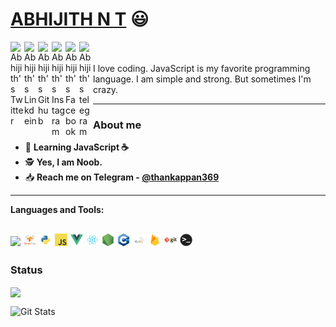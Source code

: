  # <a href="https://www.linkedin.com/in/abhijithnt/">ABHIJITH N T</a> :smiley:

 <a href="https://twitter.com/Abhijith_N_T">
  <img align="left" alt="Abhijith's Twitter" width="22px" src="https://cdn.jsdelivr.net/npm/simple-icons@v3/icons/twitter.svg" />
</a>
<a href="https://www.linkedin.com/in/abhijithnt/">
  <img align="left" alt="Abhijith's Linkdein" width="22px" src="https://cdn.jsdelivr.net/npm/simple-icons@v3/icons/linkedin.svg" />
</a>
<a href="https://github.com/Abhijith-cloud">
  <img align="left" alt="Abhijith's Github" width="22px" src="https://cdn.jsdelivr.net/npm/simple-icons@v3/icons/github.svg" />
</a>
<a href="https://instagram.com/abhijith_n_t">
  <img align="left" alt="Abhijith's Instagram" width="22px" src="https://cdn.jsdelivr.net/npm/simple-icons@v3/icons/instagram.svg" />
</a>
<a href="https://www.facebook.com/abhijithnt4u">
  <img align="left" alt="Abhijith's Facebook" width="22px" src="https://cdn.jsdelivr.net/npm/simple-icons@v3/icons/facebook.svg" />
</a>
<a href="https://t.me/thankappan369">
  <img align="left" alt="Abhijith's telegram" width="22px" src="https://cdn.jsdelivr.net/npm/simple-icons@v3/icons/telegram.svg" />
</a>
<br/>
<br/>
I love coding. JavaScript is my favorite programming language. I am simple and strong. But sometimes I'm crazy.

---
### About me

- 📖 **Learning JavaScript ☕**
- 🕵️ **Yes, I am Noob.**
- 📥 **Reach me on Telegram - [@thankappan369](https://t.me/thankappan369)**
---
**Languages and Tools:**  

<code><img height="20" src="https://pytorch.org/assets/images/pytorch-logo.png"></code>
<code><img height="20" src="https://raw.githubusercontent.com/github/explore/80688e429a7d4ef2fca1e82350fe8e3517d3494d/topics/tensorflow/tensorflow.png"></code>
<code><img height="20" src="https://raw.githubusercontent.com/github/explore/80688e429a7d4ef2fca1e82350fe8e3517d3494d/topics/python/python.png"></code>
<code><img height="20" src="https://raw.githubusercontent.com/github/explore/80688e429a7d4ef2fca1e82350fe8e3517d3494d/topics/javascript/javascript.png"></code>
<code><img height="20" src="https://raw.githubusercontent.com/github/explore/80688e429a7d4ef2fca1e82350fe8e3517d3494d/topics/vue/vue.png"></code>
<code><img height="20" src="https://raw.githubusercontent.com/github/explore/80688e429a7d4ef2fca1e82350fe8e3517d3494d/topics/react/react.png"></code>
<code><img height="20" src="https://raw.githubusercontent.com/github/explore/80688e429a7d4ef2fca1e82350fe8e3517d3494d/topics/nodejs/nodejs.png"></code>
<code><img height="20" src="https://raw.githubusercontent.com/github/explore/80688e429a7d4ef2fca1e82350fe8e3517d3494d/topics/cpp/cpp.png"></code>
<code><img height="20" src="https://raw.githubusercontent.com/github/explore/80688e429a7d4ef2fca1e82350fe8e3517d3494d/topics/mysql/mysql.png"></code>
<code><img height="20" src="https://raw.githubusercontent.com/github/explore/80688e429a7d4ef2fca1e82350fe8e3517d3494d/topics/firebase/firebase.png"></code>
<code><img height="20" src="https://raw.githubusercontent.com/github/explore/80688e429a7d4ef2fca1e82350fe8e3517d3494d/topics/git/git.png"></code>
<code><img height="20" src="https://raw.githubusercontent.com/github/explore/80688e429a7d4ef2fca1e82350fe8e3517d3494d/topics/terminal/terminal.png"></code>
---
### Status
<a href="https://github.com/Abhijith-cloud">
  <img align="center" src="https://github-readme-stats.vercel.app/api/top-langs/?username=Abhijith-cloud&theme=radical&hide=glsl,python" />
</a>

![Git Stats](https://github-readme-stats.vercel.app/api?username=Abhijith-cloud&theme=tokyonight&show_icons=true)
